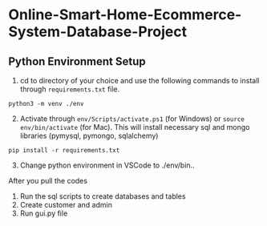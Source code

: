 # Online-Smart-Home-Ecommerce-System-Database-Project

## Python Environment Setup
1. cd to directory of your choice and use the following commands to install through `requirements.txt` file. 
```
python3 -m venv ./env
```
2. Activate through `env/Scripts/activate.ps1` (for Windows) or `source env/bin/activate` (for Mac). This will install necessary sql and mongo libraries (pymysql, pymongo, sqlalchemy)
```
pip install -r requirements.txt
```
3. Change python environment in VSCode to ./env/bin..


After you pull the codes
1. Run the sql scripts to create databases and tables
2. Create customer and admin
3. Run gui.py file 